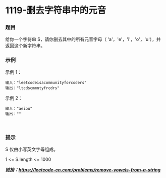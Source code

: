 # 1119-删去字符串中的元音

### 题目

给你一个字符串 S，请你删去其中的所有元音字母（ 'a'，'e'，'i'，'o'，'u'），并返回这个新字符串。

### 示例

示例 1：

    输入："leetcodeisacommunityforcoders"
    输出："ltcdscmmntyfrcdrs"

示例 2：

    输入："aeiou"
    输出：""
 
### 提示

S 仅由小写英文字母组成。

1 <= S.length <= 1000

***链接：https://leetcode-cn.com/problems/remove-vowels-from-a-string***
